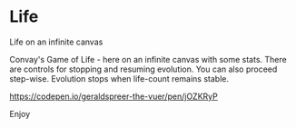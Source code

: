 # Life
Life on an infinite canvas 

Convay's Game of Life - here on an infinite canvas with some stats. There are controls for stopping 
and resuming evolution. You can also proceed step-wise. Evolution stops when life-count remains stable. 

https://codepen.io/geraldspreer-the-vuer/pen/jOZKRyP

Enjoy








